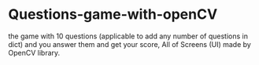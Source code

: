 # Questions-game-with-openCV
the game with 10 questions (applicable to add any number of questions in dict) and you answer them and get your score, All of Screens (UI) made by OpenCV library.
